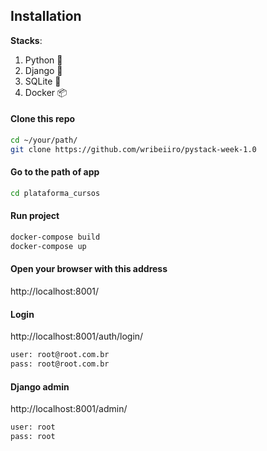 ## Installation 

**Stacks**: 
1. Python 🐍
1. Django 🐍
1. SQLite 🎲
2. Docker 📦

#### Clone this repo
```bash
cd ~/your/path/
git clone https://github.com/wribeiiro/pystack-week-1.0
````

#### Go to the path of app
```bash
cd plataforma_cursos
````

#### Run project
```bash
docker-compose build
docker-compose up
  ```

#### Open your browser with this address <br>
http://localhost:8001/

#### Login
http://localhost:8001/auth/login/

```bash
user: root@root.com.br
pass: root@root.com.br
  ```

#### Django admin
http://localhost:8001/admin/

```bash
user: root
pass: root
  ```
